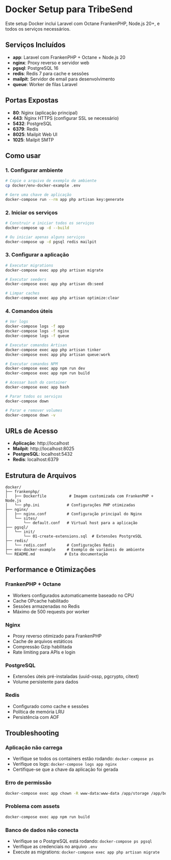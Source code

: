 # Docker Setup para TribeSend

Este setup Docker inclui Laravel com Octane FrankenPHP, Node.js 20+, e todos os serviços necessários.

## Serviços Incluídos

- **app**: Laravel com FrankenPHP + Octane + Node.js 20
- **nginx**: Proxy reverso e servidor web
- **pgsql**: PostgreSQL 16
- **redis**: Redis 7 para cache e sessões
- **mailpit**: Servidor de email para desenvolvimento
- **queue**: Worker de filas Laravel

## Portas Expostas

- **80**: Nginx (aplicação principal)
- **443**: Nginx HTTPS (configurar SSL se necessário)
- **5432**: PostgreSQL
- **6379**: Redis
- **8025**: Mailpit Web UI
- **1025**: Mailpit SMTP

## Como usar

### 1. Configurar ambiente

```bash
# Copie o arquivo de exemplo de ambiente
cp docker/env-docker-example .env

# Gere uma chave de aplicação
docker-compose run --rm app php artisan key:generate
```

### 2. Iniciar os serviços

```bash
# Construir e iniciar todos os serviços
docker-compose up -d --build

# Ou iniciar apenas alguns serviços
docker-compose up -d pgsql redis mailpit
```

### 3. Configurar a aplicação

```bash
# Executar migrations
docker-compose exec app php artisan migrate

# Executar seeders
docker-compose exec app php artisan db:seed

# Limpar caches
docker-compose exec app php artisan optimize:clear
```

### 4. Comandos úteis

```bash
# Ver logs
docker-compose logs -f app
docker-compose logs -f nginx
docker-compose logs -f queue

# Executar comandos Artisan
docker-compose exec app php artisan tinker
docker-compose exec app php artisan queue:work

# Executar comandos NPM
docker-compose exec app npm run dev
docker-compose exec app npm run build

# Acessar bash do container
docker-compose exec app bash

# Parar todos os serviços
docker-compose down

# Parar e remover volumes
docker-compose down -v
```

## URLs de Acesso

- **Aplicação**: http://localhost
- **Mailpit**: http://localhost:8025
- **PostgreSQL**: localhost:5432
- **Redis**: localhost:6379

## Estrutura de Arquivos

```
docker/
├── frankenphp/
│   ├── Dockerfile          # Imagem customizada com FrankenPHP + Node.js
│   └── php.ini            # Configurações PHP otimizadas
├── nginx/
│   ├── nginx.conf         # Configuração principal do Nginx
│   └── sites/
│       └── default.conf   # Virtual host para a aplicação
├── pgsql/
│   └── init/
│       └── 01-create-extensions.sql  # Extensões PostgreSQL
├── redis/
│   └── redis.conf         # Configurações Redis
├── env-docker-example     # Exemplo de variáveis de ambiente
└── README.md             # Esta documentação
```

## Performance e Otimizações

### FrankenPHP + Octane
- Workers configurados automaticamente baseado no CPU
- Cache OPcache habilitado
- Sessões armazenadas no Redis
- Máximo de 500 requests por worker

### Nginx
- Proxy reverso otimizado para FrankenPHP
- Cache de arquivos estáticos
- Compressão Gzip habilitada
- Rate limiting para APIs e login

### PostgreSQL
- Extensões úteis pré-instaladas (uuid-ossp, pgcrypto, citext)
- Volume persistente para dados

### Redis
- Configurado como cache e sessões
- Política de memória LRU
- Persistência com AOF

## Troubleshooting

### Aplicação não carrega
- Verifique se todos os containers estão rodando: `docker-compose ps`
- Verifique os logs: `docker-compose logs app nginx`
- Certifique-se que a chave da aplicação foi gerada

### Erro de permissão
```bash
docker-compose exec app chown -R www-data:www-data /app/storage /app/bootstrap/cache
```

### Problema com assets
```bash
docker-compose exec app npm run build
```

### Banco de dados não conecta
- Verifique se o PostgreSQL está rodando: `docker-compose ps pgsql`
- Verifique as credenciais no arquivo `.env`
- Execute as migrations: `docker-compose exec app php artisan migrate`
